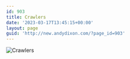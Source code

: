 ```yaml
---
id: 903
title: Crawlers
date: '2023-03-17T13:45:15+00:00'
layout: page
guid: 'http://new.andydixon.com/?page_id=903'
---
```


![Crawlers](https://i0.wp.com/assets.g8x2.ldn.idrivee2-23.com/posters/Crawlers%2001.jpg?w=1200&ssl=1 "Crawlers")